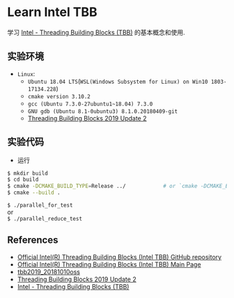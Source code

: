 # Learn Intel TBB
学习 [Intel - Threading Building Blocks (TBB)](https://software.intel.com/en-us/tbb-documentation) 的基本概念和使用.     

## 实验环境
- `Linux`:    
    - `Ubuntu 18.04 LTS`(`WSL(Windows Subsystem for Linux) on Win10 1803-17134.228`)    
    - `cmake version 3.10.2`    
    - `gcc (Ubuntu 7.3.0-27ubuntu1~18.04) 7.3.0`    
    - `GNU gdb (Ubuntu 8.1-0ubuntu3) 8.1.0.20180409-git`    
    - [Threading Building Blocks 2019 Update 2](https://github.com/01org/tbb/releases/tag/2019_U2)    

## 实验代码   
- 运行    
```bash
$ mkdir build
$ cd build
$ cmake -DCMAKE_BUILD_TYPE=Release ../            # or `cmake -DCMAKE_BUILD_TYPE=Debug ../`
$ cmake --build .
```

`$ ./parallel_for_test`    
or     
`$ ./parallel_reduce_test`    



## References 
- [Official Intel(R) Threading Building Blocks (Intel TBB) GitHub repository](https://github.com/01org/tbb)
- [Official Intel(R) Threading Building Blocks (Intel TBB) Main Page](https://www.threadingbuildingblocks.org/)
- [tbb2019_20181010oss](./modules/tbb2019_20181010oss/README.md)
- [Threading Building Blocks 2019 Update 2](https://github.com/01org/tbb/releases/tag/2019_U2)  
- [Intel - Threading Building Blocks (TBB)](https://software.intel.com/en-us/tbb-documentation) 
